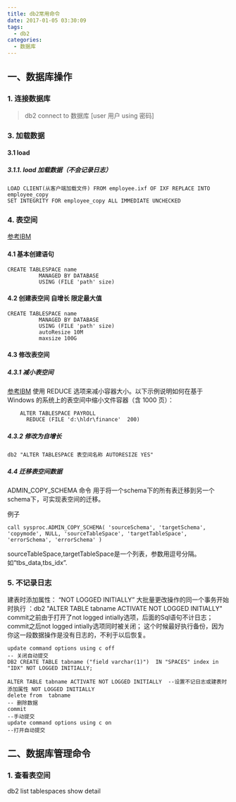 ```yaml
---
title: db2常用命令
date: 2017-01-05 03:30:09
tags: 
  - db2
categories:
  - 数据库
---
```


## 一、数据库操作

### 1. 连接数据库
> db2 connect to 数据库 [user 用户 using 密码]

### 3. 加载数据
#### 3.1 load 
##### 3.1.1. load 加载数据（不会记录日志）
	LOAD CLIENT(从客户端加载文件) FROM employee.ixf OF IXF REPLACE INTO employee_copy
	SET INTEGRITY FOR employee_copy ALL IMMEDIATE UNCHECKED
### 4. 表空间
[参考IBM](https://www.ibm.com/support/knowledgecenter/zh/SSEPGG_9.7.0/com.ibm.db2.luw.admin.dbobj.doc/doc/t0004953.html)

#### 4.1 基本创建语句
	CREATE TABLESPACE name
		      MANAGED BY DATABASE
		      USING (FILE 'path' size)

#### 4.2 创建表空间 自增长 限定最大值

	CREATE TABLESPACE name
		      MANAGED BY DATABASE
		      USING (FILE 'path' size) 
		      autoResize 10M
		      maxsize 100G

#### 4.3 修改表空间
##### 4.3.1 减小表空间
[参考IBM](https://www.ibm.com/support/knowledgecenter/zh/SSEPGG_9.7.0/com.ibm.db2.luw.admin.dbobj.doc/doc/t0005185.html)
使用 REDUCE 选项来减小容器大小。以下示例说明如何在基于 Windows 的系统上的表空间中缩小文件容器（含 1000 页）：

	    ALTER TABLESPACE PAYROLL
	      REDUCE (FILE 'd:\hldr\finance'  200)

##### 4.3.2 修改为自增长

	db2 "ALTER TABLESPACE 表空间名称 AUTORESIZE YES"

##### 4.4 迁移表空间数据

ADMIN_COPY_SCHEMA 命令 用于将一个schema下的所有表迁移到另一个schema下，可实现表空间的迁移。

例子 

```
call sysproc.ADMIN_COPY_SCHEMA( 'sourceSchema', 'targetSchema', 'copymode', NULL, 'sourceTableSpace', 'targetTableSpace', 'errorSchema', 'errorSchema' )
```
sourceTableSpace,targetTableSpace是一个列表，参数用逗号分隔。如“tbs_data,tbs_idx”.

### 5. 不记录日志
建表时添加属性： “NOT LOGGED INITIALLY”
大批量更改操作的同一个事务开始时执行 ：db2 "ALTER TABLE tabname ACTIVATE NOT LOGGED INITIALLY"
commit之前由于打开了not logged intially选项，后面的Sql语句不计日志；
commit之后not logged intially选项同时被关闭； 这个时候最好执行备份，因为你这一段数据操作是没有日志的，不利于以后恢复。

```
update command options using c off                                           -- 关闭自动提交 
DB2 CREATE TABLE tabname ("field varchar(1)")  IN "SPACES" index in "IDX" NOT LOGGED INITIALLY;

ALTER TABLE tabname ACTIVATE NOT LOGGED INITIALLY  --设置不记日志或建表时添加属性 NOT LOGGED INITIALLY
delete from  tabname                                                                   -- 删除数据
commit                                                                                         --手动提交
update command options using c on                                          --打开自动提交
```


## 二、数据库管理命令

### 1. 查看表空间
db2 list tablespaces show detail